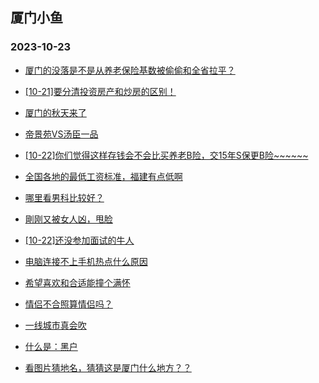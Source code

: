 ## 厦门小鱼 
### 2023-10-23

+ [厦门的没落是不是从养老保险基数被偷偷和全省拉平？](http://bbs.xmfish.com/read-htm-tid-18093024.html)

+ [[10-21]要分清投资房产和炒房的区别！](http://bbs.xmfish.com/read-htm-tid-18092965.html)

+ [厦门的秋天来了](http://bbs.xmfish.com/read-htm-tid-18093002.html)

+ [帝景苑VS汤臣一品](http://bbs.xmfish.com/read-htm-tid-18093085.html)

+ [[10-22]你们觉得这样存钱会不会比买养老B险，交15年S保更B险~~~~~~](http://bbs.xmfish.com/read-htm-tid-18093074.html)

+ [全国各地的最低工资标准，福建有点低啊](http://bbs.xmfish.com/read-htm-tid-18093120.html)

+ [哪里看男科比较好？](http://bbs.xmfish.com/read-htm-tid-18092954.html)

+ [剛刚又被女人凶，甩脸](http://bbs.xmfish.com/read-htm-tid-18093125.html)

+ [[10-22]还没参加面试的牛人](http://bbs.xmfish.com/read-htm-tid-18092978.html)

+ [电脑连接不上手机热点什么原因](http://bbs.xmfish.com/read-htm-tid-18092975.html)

+ [希望喜欢和合适能撞个满怀](http://bbs.xmfish.com/read-htm-tid-18093007.html)

+ [情侣不合照算情侣吗？](http://bbs.xmfish.com/read-htm-tid-18093094.html)

+ [一线城市真会吹](http://bbs.xmfish.com/read-htm-tid-18093118.html)

+ [什么是：黑户](http://bbs.xmfish.com/read-htm-tid-18093198.html)

+ [看图片猜地名，猜猜这是厦门什么地方？？](http://bbs.xmfish.com/read-htm-tid-18093184.html)

